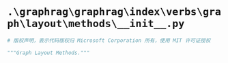 # `.\graphrag\graphrag\index\verbs\graph\layout\methods\__init__.py`

```py
# 版权声明，表示代码版权归 Microsoft Corporation 所有，使用 MIT 许可证授权

"""Graph Layout Methods."""
```